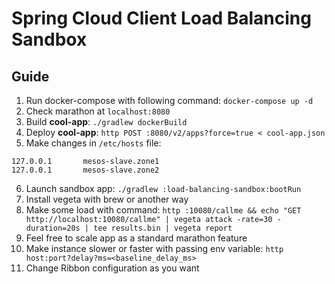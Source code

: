 # Spring Cloud Client Load Balancing Sandbox

## Guide
1. Run docker-compose with following command: `docker-compose up -d`
2. Check marathon at `localhost:8080`
3. Build **cool-app**: `./gradlew dockerBuild`
4. Deploy **cool-app**: `http POST :8080/v2/apps?force=true < cool-app.json`
5. Make changes in `/etc/hosts` file:
```
127.0.0.1       mesos-slave.zone1
127.0.0.1       mesos-slave.zone2
```
6. Launch sandbox app: `./gradlew :load-balancing-sandbox:bootRun`
7. Install vegeta with brew or another way
8. Make some load with command: `http :10080/callme && echo "GET http://localhost:10080/callme" | vegeta attack -rate=30 -duration=20s | tee results.bin | vegeta report`
9. Feel free to scale app as a standard marathon feature
10. Make instance slower or faster with passing env variable: `http host:port?delay?ms=<baseline_delay_ms>`
11. Change Ribbon configuration as you want
